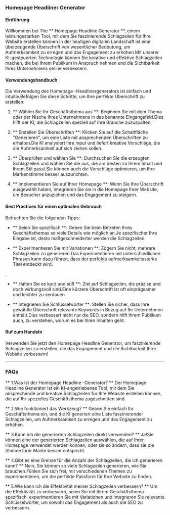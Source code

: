 ### Homepage Headliner Generator

#### Einführung
Willkommen bei The ** Homepage Headline Generator **, einem leistungsstarken Tool, mit dem Sie faszinierende Schlagzeilen für Ihre Website erstellen können.In der heutigen digitalen Landschaft ist eine überzeugende Überschrift von wesentlicher Bedeutung, um Aufmerksamkeit zu erregen und das Engagement zu erhöhen.Mit unserer KI-gesteuerten Technologie können Sie kreative und effektive Schlagzeilen machen, die bei Ihrem Publikum in Anspruch nehmen und die Sichtbarkeit Ihres Unternehmens online verbessern.

#### Verwendungshandbuch
Die Verwendung des Homepage -Headlinergenerators ist einfach und intuitiv.Befolgen Sie diese Schritte, um Ihre perfekte Überschrift zu erstellen:

1. ** Wählen Sie Ihr Geschäftsthema aus **: Beginnen Sie mit dem Thema oder der Nische Ihres Unternehmens in das benannte Eingangsfeld.Dies hilft der KI, die Schlagzeilen speziell auf Ihre Branche zuzuspalten.

2. ** Erstellen Sie Überschriften **: Klicken Sie auf die Schaltfläche "Generieren", um eine Liste mit ansprechenden Überschriften zu erhalten.Die KI analysiert Ihre Input und liefert kreative Vorschläge, die die Aufmerksamkeit auf sich ziehen sollen.

3. ** Überprüfen und wählen Sie **: Durchsuchen Sie die erzeugten Schlagzeilen und wählen Sie die aus, die am besten zu Ihrem Inhalt und Ihrem Stil passt.Sie können auch die Vorschläge optimieren, um Ihre Markenstimme besser auszurichten.

4. ** Implementieren Sie auf Ihrer Homepage **: Wenn Sie Ihre Überschrift ausgewählt haben, integrieren Sie sie in die Homepage Ihrer Website, um Besucher anzuziehen und das Engagement zu steigern.

#### Best Practices für einen optimalen Gebrauch
Betrachten Sie die folgenden Tipps:

- ** Seien Sie spezifisch **: Geben Sie beim Betreten Ihres Geschäftsthemas so viele Details wie möglich an.Je spezifischer Ihre Eingabe ist, desto maßgeschneiderter werden die Schlagzeilen.

- ** Experimentieren Sie mit Variationen **: Zögern Sie nicht, mehrere Schlagzeilen zu generieren.Das Experimentieren mit unterschiedlichen Phrasen kann dazu führen, dass der perfekte aufmerksamkeitsstarke Titel entdeckt wird.

.

- ** Halten Sie es kurz und süß **: Ziel auf Schlagzeilen, die präzise und doch wirkungsvoll sind.Eine kürzere Überschrift ist oft einprägsamer und leichter zu verdauen.

- ** Integrieren Sie Schlüsselwörter **: Stellen Sie sicher, dass Ihre gewählte Überschrift relevante Keywords in Bezug auf Ihr Unternehmen enthält.Dies verbessert nicht nur die SEO, sondern hilft Ihrem Publikum auch, zu verstehen, worum es bei Ihren Inhalten geht.

#### Ruf zum Handeln
Verwenden Sie jetzt den Homepage Headline Generator, um faszinierende Schlagzeilen zu erstellen, die das Engagement und die Sichtbarkeit Ihrer Website verbessern!

---

### FAQs

** 1.Was ist der Homepage Headline -Generator? **
Der Homepage Headline Generator ist ein KI-angetriebenes Tool, mit dem Sie ansprechende und kreative Schlagzeilen für Ihre Website erstellen können, die auf Ihr spezielles Geschäftsthema zugeschnitten sind.

** 2.Wie funktioniert das Werkzeug? **
Geben Sie einfach Ihr Geschäftsthema ein, und die KI generiert eine Liste faszinierender Schlagzeilen, um Aufmerksamkeit zu erregen und das Engagement zu erhöhen.

** 3.Kann ich die generierten Schlagzeilen direkt verwenden? **
Ja!Sie können eine der generierten Schlagzeilen auswählen, die auf Ihrer Homepage verwendet werden können, oder sie so ändern, dass sie die Stimme Ihrer Marke besser entspricht.

** 4.Gibt es eine Grenze für die Anzahl der Schlagzeilen, die ich generieren kann? **
Nein, Sie können so viele Schlagzeilen generieren, wie Sie brauchen.Fühlen Sie sich frei, mit verschiedenen Themen zu experimentieren, um die perfekte Passform für Ihre Website zu finden.

** 5.Wie kann ich die Effektivität meiner Schlagzeilen verbessern? **
Um die Effektivität zu verbessern, seien Sie mit Ihrem Geschäftsthema spezifisch, experimentieren Sie mit Variationen und integrieren Sie relevante Schlüsselwörter, um sowohl das Engagement als auch die SEO zu verbessern.